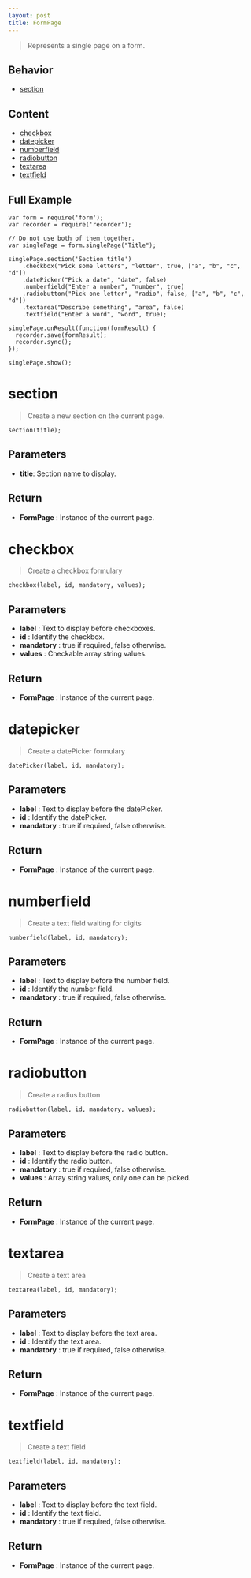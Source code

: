 ```yaml
---
layout: post
title: FormPage
---
```


> Represents a single page on a form.


Behavior
--------

- [section](#section)

Content
-------

- [checkbox](#checkbox)
- [datepicker](#datepicker)
- [numberfield](#numberfield)
- [radiobutton](#radiobutton)
- [textarea](#textarea)
- [textfield](#textfield)

Full Example
------------

    var form = require('form');
    var recorder = require('recorder');

    // Do not use both of them together.
    var singlePage = form.singlePage("Title");

    singlePage.section('Section title')
        .checkbox("Pick some letters", "letter", true, ["a", "b", "c", "d"])
        .datePicker("Pick a date", "date", false)
        .numberfield("Enter a number", "number", true)
        .radiobutton("Pick one letter", "radio", false, ["a", "b", "c", "d"])
        .textarea("Describe something", "area", false)
        .textfield("Enter a word", "word", true);
    
    singlePage.onResult(function(formResult) {
      recorder.save(formResult);
      recorder.sync();
    });

    singlePage.show();

section
=======

> Create a new section on the current page.

    section(title);

Parameters
----------

- __title__: Section name to display.

Return
------

- __FormPage__ : Instance of the current page.

checkbox
========

> Create a checkbox formulary

    checkbox(label, id, mandatory, values);

Parameters
----------

- __label__ : Text to display before checkboxes.
- __id__ : Identify the checkbox.
- __mandatory__ : true if required, false otherwise.
- __values__ : Checkable array string values.

Return
------

- __FormPage__ : Instance of the current page.

datepicker
==========

> Create a datePicker formulary

    datePicker(label, id, mandatory);

Parameters
----------

- __label__ : Text to display before the datePicker.
- __id__ : Identify the datePicker.
- __mandatory__ : true if required, false otherwise.

Return
------

- __FormPage__ : Instance of the current page.

numberfield
===========

> Create a text field waiting for digits

    numberfield(label, id, mandatory);

Parameters
----------

- __label__ : Text to display before the number field.
- __id__ : Identify the number field.
- __mandatory__ : true if required, false otherwise.

Return
------

- __FormPage__ : Instance of the current page.

radiobutton
===========

> Create a radius button

    radiobutton(label, id, mandatory, values);

Parameters
----------

- __label__ : Text to display before the radio button.
- __id__ : Identify the radio button.
- __mandatory__ : true if required, false otherwise.
- __values__ : Array string values, only one can be picked.

Return
------

- __FormPage__ : Instance of the current page.

textarea
========

> Create a text area

    textarea(label, id, mandatory);

Parameters
----------

- __label__ : Text to display before the text area.
- __id__ : Identify the text area.
- __mandatory__ : true if required, false otherwise.

Return
------

- __FormPage__ : Instance of the current page.

textfield
=========

> Create a text field

    textfield(label, id, mandatory);

Parameters
----------

- __label__ : Text to display before the text field.
- __id__ : Identify the text field.
- __mandatory__ : true if required, false otherwise.

Return
------

- __FormPage__ : Instance of the current page.
